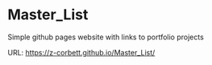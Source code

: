 # Master_List

Simple github pages website with links to portfolio projects


URL: https://z-corbett.github.io/Master_List/
